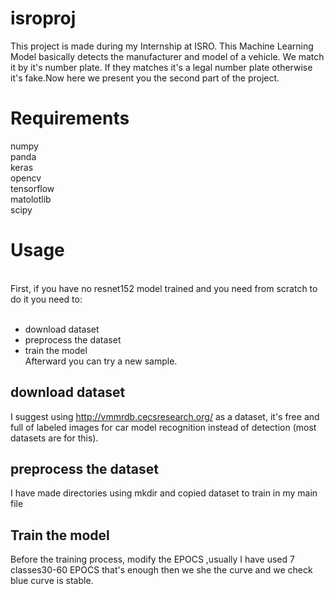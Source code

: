 # isroproj

This project is made during my Internship at ISRO. This Machine Learning Model basically detects the manufacturer and model of a vehicle. We match it by it's number plate. If they matches it's a legal number plate otherwise it's fake.Now here we present you the second part of the project.<br>


# Requirements

numpy<br>
panda<br>
keras<br>
opencv<br>
tensorflow<br>
matolotlib<br>
scipy

# Usage
<br>
First, if you have no resnet152 model trained and you need from scratch to do it you need to:<br><br>

* download dataset<br>
* preprocess the dataset<br>
* train the model<br>
Afterward you can try a new sample.

 ## download dataset
 
 I suggest using http://vmmrdb.cecsresearch.org/ as a dataset, it's free and full of labeled    images for car model recognition instead of detection (most datasets are for this).
 
 ## preprocess the dataset
 
 I have made directories using mkdir and copied dataset to train in my main file
 
 ## Train the model
 Before the training process, modify the EPOCS ,usually I have used 7 classes30-60 EPOCS that's enough then we she the curve and we check blue curve is stable.
